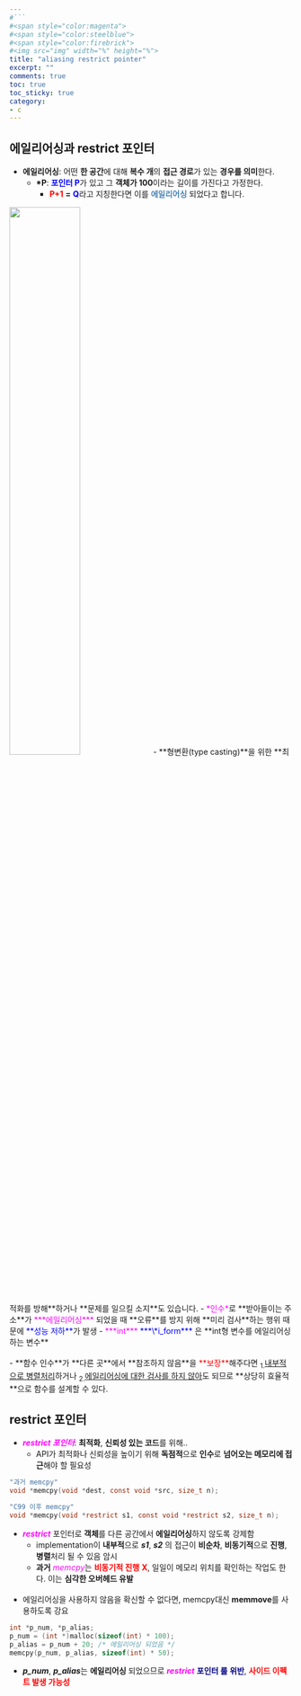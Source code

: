 ```yaml
---
#```
#<span style="color:magenta">
#<span style="color:steelblue">
#<span style="color:firebrick">
#<img src="img" width="%" height="%">
title: "aliasing restrict pointer"
excerpt: ""
comments: true
toc: true
toc_sticky: true
category:
- c
---
```

## 에일리어싱과 restrict 포인터
- **에일리어싱**: 어떤 **한 공간**에 대해 **복수 개**의 **접근 경로**가 있는 **경우를 의미**한다.  
	- **\*P**: <span style="color:blue">**포인터 P**</span>가 있고 그 **객체가 100**이라는 길이를 가진다고 가정한다.  
		- <span style="color:red">**P+1**</span> **=** <span style="color:blue">**Q**</span>라고 지칭한다면 이를 <span style="color:steelblue">**에일리어싱**</span> 되었다고 합니다.  
<img src="img1.png" width="50%">
	- **형변환(type casting)**을 위한 **최적화를 방해**하거나 **문제를 일으킬 소지**도 있습니다.  
		- <span style="color:magenta">*인수*</span>로 **받아들이는 주소**가 <span style="color:magenta">***에일리어싱***</span> 되었을 때 **오류**를 방지 위해 **미리 검사**하는 행위 때문에 <span style="color:blue">**성능 저하**</span>가 발생
		- <span style="color:magenta">***int***</span> <span style="color:blue">***\*i_form***</span> 은 **int형 변수를 에일리어싱하는 변수**
<br><br>
- **함수 인수**가 **다른 곳**에서 **참조하지 않음**을 <span style="color:red">**보장**</span>해주다면 <sub>1.</sub><U>내부적으로 병렬처리</U>하거나 <sub>2.</sub><U>에일리어싱에 대한 검사를 하지 않아</U>도 되므로 **상당히 효율적**으로 함수를 설계할 수 있다.

## restrict 포인터
- <span style="color:magenta">***restrict 포인터***</span>: **최적화**, **신뢰성 있는 코드**를 위해..
	- API가 최적화나 신뢰성을 높이기 위해 **독점적**으로 **인수**로 **넘어오는 메모리에 접근**해야 할 필요성
  
```c
"과거 memcpy"
void *memcpy(void *dest, const void *src, size_t n);

"C99 이후 memcpy"
void *memcpy(void *restrict s1, const void *restrict s2, size_t n);
```
- <span style="color:magenta">***restrict***</span> 포인터로 **객체**를 다른 공간에서 **에일리어싱**하지 않도록 강제함
	- implementation이 **내부적**으로 ***s1***, ***s2*** 의 접근이 **비순차**, **비동기적**으로 **진행**, **병렬**처리 될 수 있음 암시
	- **과거** <span style="color:magenta">*memcpy*</span>는 <span style="color:red">**비동기적 진행** **X**</span>, 일일이 메모리 위치를 확인하는 작업도 한다. 이는 **심각한 오버헤드 유발**
<br><br>
- 에일리어싱을 사용하지 않음을 확신할 수 없다면, memcpy대신 **memmove**를 사용하도록 강요
  
```c
int *p_num, *p_alias;
p_num = (int *)malloc(sizeof(int) * 100);
p_alias = p_num + 20; /* 에일리어싱 되었음 */ 
memcpy(p_num, p_alias, sizeof(int) * 50);
```
- ***p_num***, ***p_alias***는 **에일리어싱** 되었으므로 <span style="color:magenta">***restrict***</span> <span style="color:navy">**포인터 룰** **위반**, <span style="color:red">**사이드 이펙트 발생 가능성**
